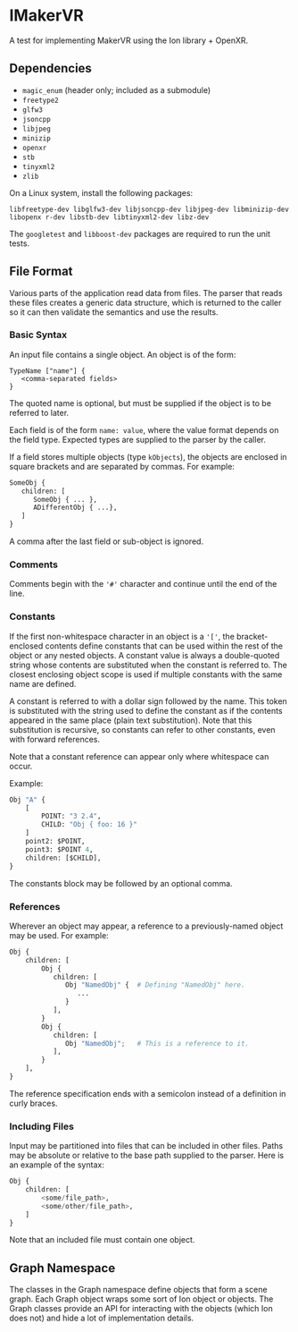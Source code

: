 # IMakerVR

A test for implementing MakerVR using the Ion library + OpenXR.

## Dependencies

+ `magic_enum` (header only; included as a submodule)
+ `freetype2`
+ `glfw3`
+ `jsoncpp`
+ `libjpeg`
+ `minizip`
+ `openxr`
+ `stb`
+ `tinyxml2`
+ `zlib`

On a Linux system, install the following packages:

`libfreetype-dev libglfw3-dev libjsoncpp-dev libjpeg-dev libminizip-dev libopenx
r-dev libstb-dev libtinyxml2-dev libz-dev`

The `googletest` and `libboost-dev` packages are required to run the unit
tests.

## File Format

Various parts of the application read data from files. The parser that reads
these files creates a generic data structure, which is returned to the caller
so it can then validate the semantics and use the results.

### Basic Syntax

An input file contains a single object. An object is of the form:

```
TypeName ["name"] {
   <comma-separated fields>
}
```

The quoted name is optional, but must be supplied if the object is to be
referred to later.

Each field is of the form `name: value`, where the value format depends on the
field type. Expected types are supplied to the parser by the caller.

If a field stores multiple objects (type `kObjects`), the objects are enclosed
in square brackets and are separated by commas. For example:

``` python
SomeObj {
   children: [
      SomeObj { ... },
      ADifferentObj { ...},
   ]
}
```

A comma after the last field or sub-object is ignored.

### Comments

Comments begin with the `'#'` character and continue until the end of the line.

### Constants

If the first non-whitespace character in an object is a `'['`, the
bracket-enclosed contents define constants that can be used within the rest of
the object or any nested objects. A constant value is always a double-quoted
string whose contents are substituted when the constant is referred to.  The
closest enclosing object scope is used if multiple constants with the same name
are defined.

A constant is referred to with a dollar sign followed by the name. This token
is substituted with the string used to define the constant as if the contents
appeared in the same place (plain text substitution). Note that this
substitution is recursive, so constants can refer to other constants, even with
forward references.

Note that a constant reference can appear only where whitespace can occur.

Example:

``` python
Obj "A" {
    [
        POINT: "3 2.4",
        CHILD: "Obj { foo: 16 }"
    ]
    point2: $POINT,
    point3: $POINT 4,
    children: [$CHILD],
}

```

The constants block may be followed by an optional comma.

### References

Wherever an object may appear, a reference to a previously-named object may be
used. For example:

``` python
Obj {
    children: [
        Obj {
           children: [
              Obj "NamedObj" {  # Defining "NamedObj" here.
                 ...
              }
           ],
        }
        Obj {
           children: [
              Obj "NamedObj";   # This is a reference to it.
           ],
        }
    ],
}
```

The reference specification ends with a semicolon instead of a definition in
curly braces.

### Including Files

Input may be partitioned into files that can be included in other files. Paths
may be absolute or relative to the base path supplied to the parser. Here is an
example of the syntax:

``` python
Obj {
    children: [
        <some/file_path>,
        <some/other/file_path>,
    ]
}
```

Note that an included file must contain one object.

## Graph Namespace

The classes in the Graph namespace define objects that form a scene graph. Each
Graph object wraps some sort of Ion object or objects. The Graph classes
provide an API for interacting with the objects (which Ion does not) and hide a
lot of implementation details.

